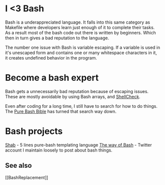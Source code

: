 # I <3 Bash

Bash is a underappreciated language. It falls into this same category as
Makefile where developers learn just enough of it to complete their tasks. As
a result most of the bash code out there is written by beginners. Which then
in turn gives a bad reputation to the language.

The number one issue with Bash is variable escaping. If a variable is used in
it's unescaped form and contains one or many whitespace characters in it, it
creates undefined behavior in the program.

# Become a bash expert

Bash gets a unnecessarily bad reputation because of escaping issues. These are mostly avoidable by using Bash arrays, and [ShellCheck](https://www.shellcheck.net/).

Even after coding for a long time, I still have to search for how to do things. The [Pure Bash Bible](https://github.com/dylanaraps/pure-bash-bible) has turned that search way down.

# Bash projects

[Shab](Shab) - 5 lines pure-bash templating language
[The way of Bash](https://twitter.com/thewayofbash) - Twitter account I maintain loosely to post about bash things.

## See also

[[BashReplacement]]